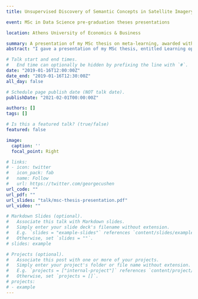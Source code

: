 ```yaml
---
title: Unsupervised Discovery of Semantic Concepts in Satellite Imagery with Style-based Wavelet-driven Generative Models

event: MSc in Data Science pre-graduation theses presentations

location: Athens University of Economics & Business

summary: A presentation of my MSc thesis on meta-learning, awarded with the "EFG Eurobank scholarship" for the best thesis in my class.
abstract: "I gave a presentation of my MSc thesis, entitled Learning optimization algorithms with neural networks to both my class' students and a three-professor review commitee. This thesis drew inspiration from then recent work on meta-learning or learning to learn by Nando de Freitas and his team"

# Talk start and end times.
#   End time can optionally be hidden by prefixing the line with `#`.
date: "2019-01-16T12:00:00Z"
date_end: "2019-01-16T12:30:00Z"
all_day: false

# Schedule page publish date (NOT talk date).
publishDate: "2021-02-01T00:00:00Z"

authors: []
tags: []

# Is this a featured talk? (true/false)
featured: false

image:
  caption: ''
  focal_point: Right

# links:
# - icon: twitter
#   icon_pack: fab
#   name: Follow
#   url: https://twitter.com/georgecushen
url_code: ""
url_pdf: ""
url_slides: "talk/msc-thesis-presentation.pdf"
url_video: ""

# Markdown Slides (optional).
#   Associate this talk with Markdown slides.
#   Simply enter your slide deck's filename without extension.
#   E.g. `slides = "example-slides"` references `content/slides/example-slides.md`.
#   Otherwise, set `slides = ""`.
# slides: example

# Projects (optional).
#   Associate this post with one or more of your projects.
#   Simply enter your project's folder or file name without extension.
#   E.g. `projects = ["internal-project"]` references `content/project/deep-learning/index.md`.
#   Otherwise, set `projects = []`.
# projects:
# - example
---
```


